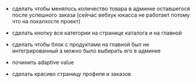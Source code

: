 - сделать чтобы менялось количество товара в админке оставшегося после успешного заказа (сейчас вебхук юкасса не работает потому что на локалхосте проект)

- сделать кнопку все категории на странице каталога и на главной

- сделать чтобы блок с продуктами на главной был не интегрированный а можно было выбирать его в админке

- починить adaptive value

- сделать красиво страницу профиля и заказов